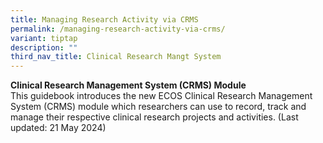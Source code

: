 ```yaml
---
title: Managing Research Activity via CRMS
permalink: /managing-research-activity-via-crms/
variant: tiptap
description: ""
third_nav_title: Clinical Research Mangt System
---
```

<p></p>
<p><strong>Clinical Research Management System (CRMS) Module</strong>
<br>This guidebook introduces the new ECOS Clinical Research Management System
(CRMS) module which researchers can use to record, track and manage their
respective clinical research projects and activities. (Last updated: 21
May 2024)</p>
<p></p>
<p></p>
<p></p>
<p></p>